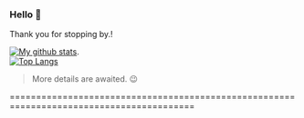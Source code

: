 ### Hello  👋
Thank you for stopping by.!
<!---
- 🔭 I’m currently working on Angular 
- 🌱 I’m currently learning React
- 👯 I’m looking to collaborate on github-readme-stats by Anurag Hazra
- 🤔 I’m looking for help with ...
- 💬 Ask me about ...
- 📫 How to reach me: you can reachme anywhere @masoodbinmohammad
- 😄 Pronouns: ...
- ⚡ Fun fact: ...
-->
[![My github stats](https://github-readme-stats.vercel.app/api?username=masoodbinmohammad&count_private=true&hide=stars,issues&show_icons=true&theme=shades-of-purple)](https://github.com/anuraghazra/github-readme-stats).
<br/>
[![Top Langs](https://github-readme-stats.vercel.app/api/top-langs/?username=masoodbinmohammad)](https://github.com/anuraghazra/github-readme-stats)
> More details are awaited. :wink:

=========================================================================================

